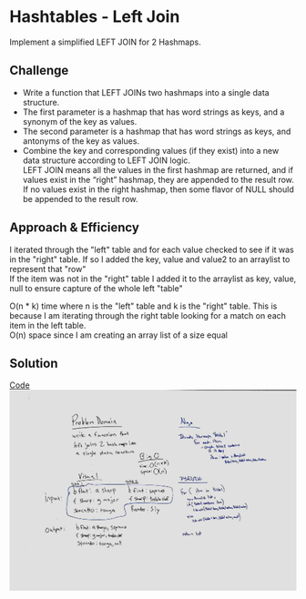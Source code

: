 # Hashtables - Left Join

Implement a simplified LEFT JOIN for 2 Hashmaps.

## Challenge

- Write a function that LEFT JOINs two hashmaps into a single data structure.
- The first parameter is a hashmap that has word strings as keys, and a synonym of the key as values.
- The second parameter is a hashmap that has word strings as keys, and antonyms of the key as values.
- Combine the key and corresponding values (if they exist) into a new data structure according to LEFT JOIN logic.  
LEFT JOIN means all the values in the first hashmap are returned, and if values exist in the “right” hashmap, they are appended to the result row. If no values exist in the right hashmap, then some flavor of NULL should be appended to the result row.

## Approach & Efficiency

I iterated through the "left" table and for each value checked to see if it was in the "right" table.  If so I added the key, value and value2 to an arraylist to represent that "row"  
If the item was not in the "right" table I added it to the arraylist as key, value, null to ensure capture of the whole left "table"  

O(n * k) time where n is the "left" table and k is the "right" table.  This is because I am iterating through the right table looking for a match on each item in the left table.  
O(n) space since I am creating an array list of a size equal

## Solution
[Code](../src/main/java/code/challenges/LeftJoin/LeftJoin.java)  
![Whiteboard](../assets/whiteboard_left-join.jpg)
 

